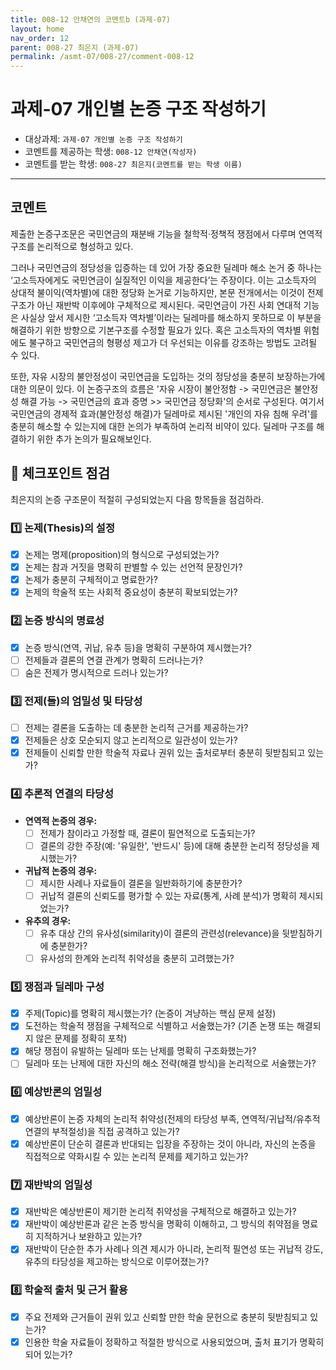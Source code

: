 ```yaml
---
title: 008-12 안채연의 코멘트b (과제-07) 
layout: home
nav_order: 12
parent: 008-27 최은지 (과제-07)
permalink: /asmt-07/008-27/comment-008-12
---
```


# 과제-07 개인별 논증 구조 작성하기

- 대상과제: `과제-07 개인별 논증 구조 작성하기`
- 코멘트를 제공하는 학생: `008-12 안채연(작성자)` 
- 코멘트를 받는 학생: `008-27 최은지(코멘트를 받는 학생 이름)` 

---

## 코멘트

제출한 논증구조문은 국민연금의 재분배 기능을 철학적·정책적 쟁점에서 다루며 연역적 구조를 논리적으로 형성하고 있다.

그러나 국민연금의 정당성을 입증하는 데 있어 가장 중요한 딜레마 해소 논거 중 하나는 ‘고소득자에게도 국민연금이 실질적인 이익을 제공한다’는 주장이다. 이는 고소득자의 상대적 불이익(역차별)에 대한 정당화 논거로 기능하지만, 본문 전개에서는 이것이 전제 구조가 아닌 재반박 이후에야 구체적으로 제시된다. 국민연금이 가진 사회 연대적 기능은 사실상 앞서 제시한 ‘고소득자 역차별’이라는 딜레마를 해소하지 못하므로 이 부분을 해결하기 위한 방향으로 기본구조를 수정할 필요가 있다. 혹은 고소득자의 역차별 위험에도 불구하고 국민연금의 형평성 제고가 더 우선되는 이유를 강조하는 방법도 고려될 수 있다.

또한, 자유 시장의 불안정성이 국민연금을 도입하는 것의 정당성을 충분히 보장하는가에 대한 의문이 있다. 이 논증구조의 흐름은 '자유 시장이 불안정함 -> 국민연금은 불안정성 해결 가능 -> 국민연금의 효과 증명 >> 국민연금 정당화'의 순서로 구성된다. 여기서 국민연금의 경제적 효과(불안정성 해결)가 딜레마로 제시된 '개인의 자유 침해 우려'를 충분히 해소할 수 있는지에 대한 논의가 부족하여 논리적 비약이 있다. 딜레마 구조를 해결하기 위한 추가 논의가 필요해보인다.

## 📌 체크포인트 점검

최은지의 논증 구조문이 적절히 구성되었는지 다음 항목들을 점검하라.

### 1️⃣ **논제(Thesis)의 설정**
- [x] 논제는 명제(proposition)의 형식으로 구성되었는가?
- [x] 논제는 참과 거짓을 명확히 판별할 수 있는 선언적 문장인가?
- [x] 논제가 충분히 구체적이고 명료한가?
- [x] 논제의 학술적 또는 사회적 중요성이 충분히 확보되었는가?

### 2️⃣ **논증 방식의 명료성**
- [x] 논증 방식(연역, 귀납, 유추 등)을 명확히 구분하여 제시했는가?
- [ ] 전제들과 결론의 연결 관계가 명확히 드러나는가?
- [ ] 숨은 전제가 명시적으로 드러나 있는가?

### 3️⃣ **전제(들)의 엄밀성 및 타당성**
- [ ] 전제는 결론을 도출하는 데 충분한 논리적 근거를 제공하는가?
- [x] 전제들은 상호 모순되지 않고 논리적으로 일관성이 있는가?
- [x] 전제들이 신뢰할 만한 학술적 자료나 권위 있는 출처로부터 충분히 뒷받침되고 있는가?

### 4️⃣ **추론적 연결의 타당성**
- **연역적 논증의 경우:**
  - [ ] 전제가 참이라고 가정할 때, 결론이 필연적으로 도출되는가?
  - [ ] 결론의 강한 주장(예: '유일한', '반드시' 등)에 대해 충분한 논리적 정당성을 제시했는가?

- **귀납적 논증의 경우:**
  - [ ] 제시한 사례나 자료들이 결론을 일반화하기에 충분한가?
  - [ ] 귀납적 결론의 신뢰도를 평가할 수 있는 자료(통계, 사례 분석)가 명확히 제시되었는가?

- **유추의 경우:**
  - [ ] 유추 대상 간의 유사성(similarity)이 결론의 관련성(relevance)을 뒷받침하기에 충분한가?
  - [ ] 유사성의 한계와 논리적 취약성을 충분히 고려했는가?

### 5️⃣ **쟁점과 딜레마 구성**
- [x] 주제(Topic)를 명확히 제시했는가? (논증이 겨냥하는 핵심 문제 설정)
- [x] 도전하는 학술적 쟁점을 구체적으로 식별하고 서술했는가? (기존 논쟁 또는 해결되지 않은 문제를 정확히 포착)
- [x] 해당 쟁점이 유발하는 딜레마 또는 난제를 명확히 구조화했는가?
- [ ] 딜레마 또는 난제에 대한 자신의 해소 전략(해결 방식)을 논리적으로 서술했는가?

### 6️⃣ **예상반론의 엄밀성**
- [x] 예상반론이 논증 자체의 논리적 취약성(전제의 타당성 부족, 연역적/귀납적/유추적 연결의 부적절성)을 직접 공격하고 있는가?
- [x] 예상반론이 단순히 결론과 반대되는 입장을 주장하는 것이 아니라, 자신의 논증을 직접적으로 약화시킬 수 있는 논리적 문제를 제기하고 있는가?

### 7️⃣ **재반박의 엄밀성**
- [x] 재반박은 예상반론이 제기한 논리적 취약성을 구체적으로 해결하고 있는가?
- [x] 재반박이 예상반론과 같은 논증 방식을 명확히 이해하고, 그 방식의 취약점을 명료히 지적하거나 보완하고 있는가?
- [x] 재반박이 단순한 추가 사례나 의견 제시가 아니라, 논리적 필연성 또는 귀납적 강도, 유추의 타당성을 제고하는 방식으로 이루어졌는가?

### 8️⃣ **학술적 출처 및 근거 활용**
- [x] 주요 전제와 근거들이 권위 있고 신뢰할 만한 학술 문헌으로 충분히 뒷받침되고 있는가?
- [x] 인용한 학술 자료들이 정확하고 적절한 방식으로 사용되었으며, 출처 표기가 명확히 되어 있는가?
